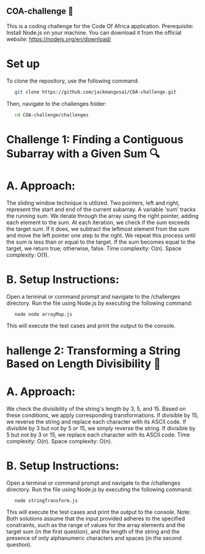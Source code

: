 ## COA-challenge 🎯

This is a coding challenge for the Code Of Africa application. Prerequisite: Install Node.js on your machine. You can download it from the official website: https://nodejs.org/en/download/

# Set up

To clone the repository, use the following command:

```bash
   git clone https://github.com/jackmangosa1/COA-challenge.git
```

Then, navigate to the challenges folder:

```bash
   cd COA-challenge/challenges
```

# Challenge 1: Finding a Contiguous Subarray with a Given Sum 🔍

# A. Approach:

The sliding window technique is utilized. Two pointers, left and right, represent the start and end of the current subarray. A variable 'sum' tracks the running sum. We iterate through the array using the right pointer, adding each element to the sum. At each iteration, we check if the sum exceeds the target sum. If it does, we subtract the leftmost element from the sum and move the left pointer one step to the right. We repeat this process until the sum is less than or equal to the target. If the sum becomes equal to the target, we return true; otherwise, false. Time complexity: O(n). Space complexity: O(1).

# B. Setup Instructions:

Open a terminal or command prompt and navigate to the /challenges directory.
Run the file using Node.js by executing the following command:

```bash
   node node arrayMap.js
```

This will execute the test cases and print the output to the console.

# hallenge 2: Transforming a String Based on Length Divisibility 🔡

# A. Approach:

We check the divisibility of the string's length by 3, 5, and 15. Based on these conditions, we apply corresponding transformations. If divisible by 15, we reverse the string and replace each character with its ASCII code. If divisible by 3 but not by 5 or 15, we simply reverse the string. If divisible by 5 but not by 3 or 15, we replace each character with its ASCII code. Time complexity: O(n). Space complexity: O(n).

# B. Setup Instructions:

Open a terminal or command prompt and navigate to the /challenges directory.
Run the file using Node.js by executing the following command:

```bash
   node stringTransform.js
```

This will execute the test cases and print the output to the console.
Note: Both solutions assume that the input provided adheres to the specified constraints, such as the range of values for the array elements and the target sum (in the first question), and the length of the string and the presence of only alphanumeric characters and spaces (in the second question).
